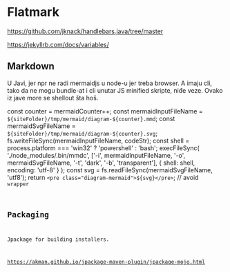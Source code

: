 
# Flatmark


https://github.com/jknack/handlebars.java/tree/master


https://jekyllrb.com/docs/variables/



## Markdown

U Javi, jer npr ne radi mermaidjs u node-u jer treba browser.
A imaju cli, tako da ne mogu bundle-at i cli unutar JS minified skripte, niđe veze.
Ovako iz jave more se shellout šta hoš.

const counter = mermaidCounter++;
            const mermaidInputFileName = `${siteFolder}/tmp/mermaid/diagram-${counter}.mmd`;
            const mermaidSvgFileName = `${siteFolder}/tmp/mermaid/diagram-${counter}.svg`;
            fs.writeFileSync(mermaidInputFileName, codeStr);
            const shell = process.platform === 'win32' ? 'powershell' : 'bash';
            execFileSync(
                './node_modules/.bin/mmdc',
                ['-i', mermaidInputFileName, '-o', mermaidSvgFileName, '-t', 'dark', '-b', 'transparent'],
                { shell: shell, encoding: 'utf-8' }
            );
            const svg = fs.readFileSync(mermaidSvgFileName, 'utf8');
            return `<pre class="diagram-mermaid">${svg}</pre>`; // avoid <code> wrapper




## Packaging

Jpackage for building installers.

https://akman.github.io/jpackage-maven-plugin/jpackage-mojo.html


